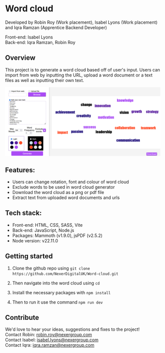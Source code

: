 # Word cloud
Developed by Robin Roy (Work placement), Isabel Lyons (Work placement) and Iqra Ramzan (Apprentice Backend Developer)

Front-end: Isabel Lyons\
Back-end: Iqra Ramzan, Robin Roy

## Overview
This project is to generate a word cloud based off of user's input. Users can import from web by inputting the URL, upload a word document or a text files as well as inputting their own text.

![What it looks like](https://github.com/RobinRoy06/word-cloud/blob/main/Word_cloud.png)
## Features:

- Users can change rotation, font and colour of word cloud
- Exclude words to be used in word cloud generator 
- Download the word cloud as a png or pdf file
- Extract text from uploaded word documents and urls


## Tech stack:

- Front-end: HTML, CSS, SASS, Vite
- Back-end: JavaScript, Node.js
- Packages: Mammoth (v1.9.0), jsPDF (v2.5.2)
- Node version: v22.11.0

## Getting started

 1. Clone the github repo using ``git clone https://github.com/NexerDigitalUK/Word-cloud.git``
 
 2. Then navigate into the word cloud using ``cd ``
 
 3. Install the necessary packages with  ``npm install``  
 
  4. Then to run it use the command  ``npm run dev``
    
## Contribute
We'd love to hear your ideas, suggestions and fixes to the project!\
Contact Robin: robin.roy@nexergroup.com\
Contact Isabel: isabel.lyons@nexergroup.com\
Contact Iqra: iqra.ramzan@nexergroup.com
